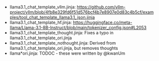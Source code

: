 - llama3.1_chat_template_vllm.jinja: https://github.com/vllm-project/vllm/blob/4fb8e329fd6f51d576bcf4b7e8907e0d83c4b5cf/examples/tool_chat_template_llama3.1_json.jinja
- llama3.1_chat_template_hf.jinja: https://huggingface.co/meta-llama/Llama-3.1-8B-Instruct/blob/main/tokenizer_config.json#L2053
- llama3.1_chat_template_thought.jinja: Fixes a typo in llama3.1_chat_template_ori.jinja
- llama3.1_chat_template_nothought.jinja: Derived from llama3.1_chat_template_ori.jinja, but removes thoughts
- llama\*ori.jinja: TODOC - these were written by @kwanUm
